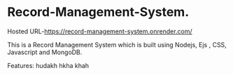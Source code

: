 # Record-Management-System.
Hosted URL-https://record-management-system.onrender.com/

This is a Record Management System which is built using Nodejs, Ejs , CSS, Javascript and MongoDB.

Features:
hudakh
hkha
khah

